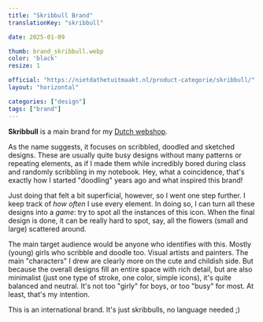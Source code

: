 ```yaml
---
title: "Skribbull Brand"
translationKey: "skribbull"

date: 2025-01-09

thumb: brand_skribbull.webp
color: 'black'
resize: 1

official: "https://nietdathetuitmaakt.nl/product-categorie/skribbull/"
layout: "horizontal"

categories: ["design"]
tags: ["brand"]
---
```


**Skribbull** is a main brand for my [Dutch webshop](https://nietdathetuitmaakt.nl).

As the name suggests, it focuses on scribbled, doodled and sketched designs. These are usually quite busy designs without many patterns or repeating elements, as if I made them while incredibly bored during class and randomly scribbling in my notebook. Hey, what a coincidence, that's exactly how I started "doodling" years ago and what inspired this brand!

Just doing that felt a bit superficial, however, so I went one step further. I keep track of _how often_ I use every element. In doing so, I can turn all these designs into a _game_: try to spot all the instances of this icon. When the final design is done, it can be really hard to spot, say, all the flowers (small and large) scattered around.

The main target audience would be anyone who identifies with this. Mostly (young) girls who scribble and doodle too. Visual artists and painters. The main "characters" I drew are clearly more on the cute and childish side. But because the overall designs fill an entire space with rich detail, but are also minimalist (just one type of stroke, one color, simple icons), it's quite balanced and neutral. It's not too "girly" for boys, or too "busy" for most. At least, that's my intention.

This is an international brand. It's just skribbulls, no language needed ;)
